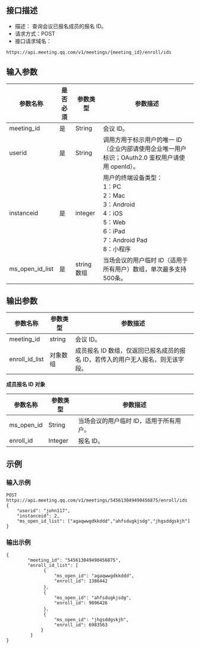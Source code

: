 ## 接口描述
- 描述： 查询会议已报名成员的报名 ID。
- 请求方式：POST
- 接口请求域名：
```plaintext
https://api.meeting.qq.com/v1/meetings/{meeting_id}/enroll/ids
```

## 输入参数
|参数名称|	是否必须	|参数类型	|参数描述|
|-----|-----|----|----|
|meeting_id|	是|	String	|会议 ID。|
|userid	|是	|String|	调用方用于标示用户的唯一 ID（企业内部请使用企业唯一用户标识；OAuth2.0 鉴权用户请使用 openId）。|
|instanceid	|是|	integer|	用户的终端设备类型：<br>1：PC <br>2：Mac <br>3：Android <br>4：iOS <br>5：Web <br>6：iPad <br>7：Android Pad <br>8：小程序|
|ms_open_id_list|	是|	string数组|	当场会议的用户临时 ID（适用于所有用户）数组，单次最多支持500条。|

## 输出参数
|参数名称	|参数类型	|参数描述|
|-----|-----|----|
|meeting_id|	string|	会议 ID。|
|enroll_id_list|	对象数组|	成员报名 ID 数组，仅返回已报名成员的报名 ID，若传入的用户无人报名，则无该字段。|


**成员报名 ID 对象**

|参数名称	|参数类型|	参数描述|
|-----|-----|----|
|ms_open_id	|String|	当场会议的用户临时 ID，适用于所有用户。|
|enroll_id|	Integer|	报名 ID。|


## 示例


### 输入示例
```plaintext
POST https://api.meeting.qq.com/v1/meetings/545613049490456875/enroll/ids
{
    "userid": "john117",
    "instanceid": 2,
    "ms_open_id_list": ["agaqwwgdkkddd","ahfsdugkjsdg","jhgsddgskjh"]
}
```

### 输出示例
```plaintext
{
        "meeting_id": "545613049490456875",
        "enroll_id_list": [
              {
                  "ms_open_id": "agaqwwgdkkddd",
                  "enroll_id": 1386442
              }，
			  {
                  "ms_open_id": "ahfsdugkjsdg",
                  "enroll_id": 9896426
              }，
              {
                  "ms_open_id": "jhgsddgskjh",
                  "enroll_id": 6983563
             }
         ]
}
```
